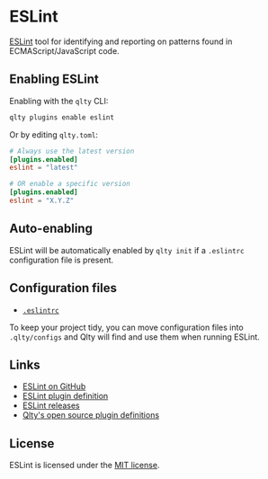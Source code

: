 # ESLint

[ESLint](https://github.com/eslint/eslint) tool for identifying and reporting on patterns found in ECMAScript/JavaScript code.

## Enabling ESLint

Enabling with the `qlty` CLI:

```bash
qlty plugins enable eslint
```

Or by editing `qlty.toml`:

```toml
# Always use the latest version
[plugins.enabled]
eslint = "latest"

# OR enable a specific version
[plugins.enabled]
eslint = "X.Y.Z"
```

## Auto-enabling

ESLint will be automatically enabled by `qlty init` if a `.eslintrc` configuration file is present.

## Configuration files

- [`.eslintrc`](https://eslint.org/docs/latest/use/configure/configuration-files)

To keep your project tidy, you can move configuration files into `.qlty/configs` and Qlty will find and use them when running ESLint.

## Links

- [ESLint on GitHub](https://github.com/eslint/eslint)
- [ESLint plugin definition](https://github.com/qltyai/plugins/tree/main/linters/eslint)
- [ESLint releases](https://github.com/eslint/eslint/releases)
- [Qlty's open source plugin definitions](https://github.com/qltyai/plugins)

## License

ESLint is licensed under the [MIT license](https://github.com/eslint/eslint/blob/main/LICENSE).
